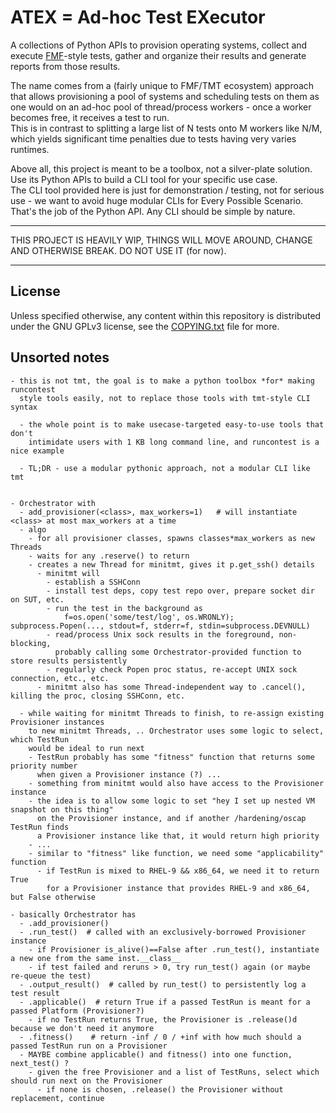 # ATEX = Ad-hoc Test EXecutor

A collections of Python APIs to provision operating systems, collect
and execute [FMF](https://github.com/teemtee/fmf/)-style tests, gather
and organize their results and generate reports from those results.

The name comes from a (fairly unique to FMF/TMT ecosystem) approach that
allows provisioning a pool of systems and scheduling tests on them as one would
on an ad-hoc pool of thread/process workers - once a worker becomes free,
it receives a test to run.  
This is in contrast to splitting a large list of N tests onto M workers
like N/M, which yields significant time penalties due to tests having
very varies runtimes.

Above all, this project is meant to be a toolbox, not a silver-plate solution.
Use its Python APIs to build a CLI tool for your specific use case.  
The CLI tool provided here is just for demonstration / testing, not for serious
use - we want to avoid huge modular CLIs for Every Possible Scenario. That's
the job of the Python API. Any CLI should be simple by nature.

---

THIS PROJECT IS HEAVILY WIP, THINGS WILL MOVE AROUND, CHANGE AND OTHERWISE
BREAK. DO NOT USE IT (for now).

---

## License

Unless specified otherwise, any content within this repository is distributed
under the GNU GPLv3 license, see the [COPYING.txt](COPYING.txt) file for more.

## Unsorted notes

```
- this is not tmt, the goal is to make a python toolbox *for* making runcontest
  style tools easily, not to replace those tools with tmt-style CLI syntax

  - the whole point is to make usecase-targeted easy-to-use tools that don't
    intimidate users with 1 KB long command line, and runcontest is a nice example

  - TL;DR - use a modular pythonic approach, not a modular CLI like tmt


- Orchestrator with
  - add_provisioner(<class>, max_workers=1)   # will instantiate <class> at most max_workers at a time
  - algo
    - for all provisioner classes, spawns classes*max_workers as new Threads
    - waits for any .reserve() to return
    - creates a new Thread for minitmt, gives it p.get_ssh() details
      - minitmt will
        - establish a SSHConn
        - install test deps, copy test repo over, prepare socket dir on SUT, etc.
        - run the test in the background as
            f=os.open('some/test/log', os.WRONLY); subprocess.Popen(..., stdout=f, stderr=f, stdin=subprocess.DEVNULL)
        - read/process Unix sock results in the foreground, non-blocking,
          probably calling some Orchestrator-provided function to store results persistently
        - regularly check Popen proc status, re-accept UNIX sock connection, etc., etc.
      - minitmt also has some Thread-independent way to .cancel(), killing the proc, closing SSHConn, etc.

  - while waiting for minitmt Threads to finish, to re-assign existing Provisioner instances
    to new minitmt Threads, .. Orchestrator uses some logic to select, which TestRun
    would be ideal to run next
    - TestRun probably has some "fitness" function that returns some priority number
      when given a Provisioner instance (?) ...
    - something from minitmt would also have access to the Provisioner instance
    - the idea is to allow some logic to set "hey I set up nested VM snapshot on this thing"
      on the Provisioner instance, and if another /hardening/oscap TestRun finds
      a Provisioner instance like that, it would return high priority
    - ...
    - similar to "fitness" like function, we need some "applicability" function
      - if TestRun is mixed to RHEL-9 && x86_64, we need it to return True
        for a Provisioner instance that provides RHEL-9 and x86_64, but False otherwise

- basically Orchestrator has
  - .add_provisioner()
  - .run_test()  # called with an exclusively-borrowed Provisioner instance
    - if Provisioner is_alive()==False after .run_test(), instantiate a new one from the same inst.__class__
    - if test failed and reruns > 0, try run_test() again (or maybe re-queue the test)
  - .output_result()  # called by run_test() to persistently log a test result
  - .applicable()  # return True if a passed TestRun is meant for a passed Platform (Provisioner?)
    - if no TestRun returns True, the Provisioner is .release()d because we don't need it anymore
  - .fitness()    # return -inf / 0 / +inf with how much should a passed TestRun run on a Provisioner
  - MAYBE combine applicable() and fitness() into one function, next_test() ?
    - given the free Provisioner and a list of TestRuns, select which should run next on the Provisioner
      - if none is chosen, .release() the Provisioner without replacement, continue
```
